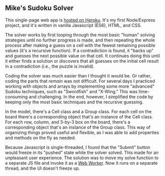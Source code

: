## Mike's Sudoku Solver

This single-page web app is [hosted on Heroku](https://mikes-sudoku-solver.herokuapp.com). It's my first Node/Express project, and it's written in vanilla Javascript (ES6), HTML, and CSS.

The solver works by first looping through the most basic "human" solving strategies until no further progress is made, and then repeating the whole process after making a guess on a cell with the fewest remaining possible values (it's a recursive function). If a contradiction is found, it "backs up" and guesses the next possible value on that cell. It continues doing this until it either finds a solution or discovers that all guesses on the initial cell result in a contradiction (i.e., the puzzle is invalid).

Coding the solver was much easier than I thought it would be. Or rather, coding the parts that *remain* was not difficult. For several days I practiced working with objects and arrays by implementing some more "advanced" Sudoku techniques, such as "Swordfish" and "X-Wing." This was time-consuming and challenging. In the end, however, I simplified the code by keeping only the most basic techniques and the recursive guessing.

In the model, there's a Cell class and a Group class. For each cell on the board there's a corresponding object that's an instance of the Cell class. For each row, column, and 3-by-3 box on the board, there's a corresponding object that's an instance of the Group class. This way of organizing things proved useful and flexible, as I was able to add properties and methods on the fly as needed.

Because Javascript is single-threaded, I found that the "Submit" button would freeze in its "pushed" state while the solver solved. This made for an unpleasant user experience. The solution was to move my solve function to a separate JS file and invoke it as a [Web Worker](https://developer.mozilla.org/en-US/docs/Web/API/Web_Workers_API/Using_web_workers). Now it runs on a separate thread, and the UI doesn't freeze up.
